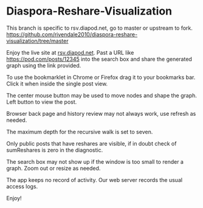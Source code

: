 Diaspora-Reshare-Visualization 
==============================

This branch is specific to rsv.diapod.net, go to master or upstream to fork. https://github.com/rivendale2010/diaspora-reshare-visualization/tree/master

Enjoy the live site at [rsv.diapod.net](http://rsv.diapod.net). Past a URL like https://pod.com/posts/12345 into the search box and share the generated graph using the link provided.  

To use the bookmarklet in Chrome or Firefox drag it to your bookmarks bar. Click it when inside the single post view.   

The center mouse button may be used to move nodes and shape the graph. Left button to view the post. 

Browser back page and history review may not always work, use refresh as needed.   

The maximum depth for the recursive walk is set to seven. 

Only public posts that have  reshares are visible, if in doubt check of sumReshares is zero in the diagnostic.  

The search box may not show up if the window is too small to render a graph. Zoom out or resize as needed. 

The app keeps no record of activity. Our web server records the usual access logs.  

Enjoy!
   
